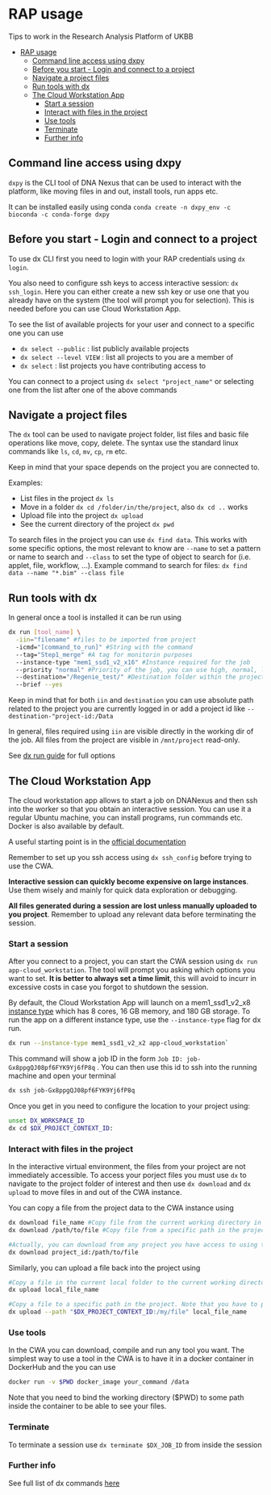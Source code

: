 # RAP usage

Tips to work in the Research Analysis Platform of UKBB

- [RAP usage](#rap-usage)
  - [Command line access using dxpy](#command-line-access-using-dxpy)
  - [Before you start - Login and connect to a project](#before-you-start---login-and-connect-to-a-project)
  - [Navigate a project files](#navigate-a-project-files)
  - [Run tools with dx](#run-tools-with-dx)
  - [The Cloud Workstation App](#the-cloud-workstation-app)
    - [Start a session](#start-a-session)
    - [Interact with files in the project](#interact-with-files-in-the-project)
    - [Use tools](#use-tools)
    - [Terminate](#terminate)
    - [Further info](#further-info)

## Command line access using dxpy

`dxpy` is the CLI tool of DNA Nexus that can be used to interact with the platform, like moving files in and out, install tools, run apps etc.

It can be installed easily using conda `conda create -n dxpy_env -c bioconda -c conda-forge dxpy`

## Before you start - Login and connect to a project

To use dx CLI first you need to login with your RAP credentials using `dx login`.

You also need to configure ssh keys to access interactive session: `dx ssh_login`. Here you can either create a new ssh key or use one that you already have on the system (the tool will prompt you for selection). This is needed before you can use Cloud Workstation App.

To see the list of available projects for your user and connect to a specific one you can use 

- `dx select --public` : list publicly available projects
- `dx select --level VIEW` : list all projects to you are a member of
- `dx select` : list projects you have contributing access to

You can connect to a project using `dx select "project_name"` or selecting one from the list after one of the above commands

## Navigate a project files

The `dx` tool can be used to navigate project folder, list files and basic file operations like move, copy, delete. The syntax use the standard linux commands like `ls`, `cd`, `mv`, `cp`, `rm` etc.

Keep in mind that your space depends on the project you are connected to.

Examples:

- List files in the project `dx ls`
- Move in a folder `dx cd /folder/in/the/project`, also `dx cd ..` works
- Upload file into the project `dx upload`
- See the current directory of the project `dx pwd`

To search files in the project you can use `dx find data`. This works with some specific options, the most relevant to know are `--name` to set a pattern or name to search and `--class` to set the type of object to search for (i.e. applet, file, workflow, ...). Example command to search for files: `dx find data --name "*.bim" --class file`

## Run tools with dx

In general once a tool is installed it can be run using

```bash
dx run [tool_name] \
  -iin="filename" #files to be imported from project
  -icmd="[command_to_run]" #String with the command
  --tag="Step1_merge" #A tag for monitorin purposes
  --instance-type "mem1_ssd1_v2_x16" #Instance required for the job
  --priority "normal" #Priority of the job, you can use high, normal, low. High cost more
  --destination="/Regenie_test/" #Destination folder within the project to write to
  --brief --yes
```

Keep in mind that for both `iin` and `destination` you can use absolute path related to the project you are currently logged in or add a project id like `--destination-"project-id:/Data`

In general, files required using `iin` are visible directly in the working dir of the job. All files from the project are visible in `/mnt/project` read-only.

See [dx run guide](https://documentation.dnanexus.com/user/helpstrings-of-sdk-command-line-utilities#run) for full options

## The Cloud Workstation App

The cloud workstation app allows to start a job on DNANexus and then ssh into the worker so that you obtain an interactive session. You can use it a regular Ubuntu machine, you can install programs, run commands etc. Docker is also available by default.

A useful starting point is in the [official documentation](https://documentation.dnanexus.com/developer/cloud-workstations/cloud-workstation)

Remember to set up you ssh access using `dx ssh_config` before trying to use the CWA.

**Interactive session can quickly become expensive on large instances**. Use them wisely and mainly for quick data exploration or debugging.

**All files generated during a session are lost unless manually uploaded to you project**. Remember to upload any relevant data before terminating the session.

### Start a session

After you connect to a project, you can start the CWA session using `dx run app-cloud_workstation`. The tool will prompt you asking which options you want to set. **It is better to always set a time limit**, this will avoid to incurr in excessive costs in case you forgot to shutdown the session.

By default, the Cloud Workstation App will launch on a mem1_ssd1_v2_x8 [instance type](https://documentation.dnanexus.com/developer/api/running-analyses/instance-types) which has 8 cores, 16 GB memory, and 180 GB storage. To run the app on a different instance type, use the `--instance-type` flag for dx run.

```bash
dx run --instance-type mem1_ssd1_v2_x2 app-cloud_workstation`
```

This command will show a job ID in the form `Job ID: job-Gx8ppgQJ08pf6FYK9Yj6fP8q` . You can then use this id to ssh into the running machine and open your terminal

```bash
dx ssh job-Gx8ppgQJ08pf6FYK9Yj6fP8q
```

Once you get in you need to configure the location to your project using:

```bash
unset DX_WORKSPACE_ID
dx cd $DX_PROJECT_CONTEXT_ID:
```

### Interact with files in the project

In the interactive virtual environment, the files from your project are not immediately accessible. To access your porject files you must use `dx` to navigate to the project folder of interest and then use `dx download` and `dx upload` to move files in and out of the CWA instance.

You can copy a file from the project data to the CWA instance using

```bash
dx download file_name #Copy file from the current working directory in the project
dx download /path/to/file #Copy file from a specific path in the project

#Actually, you can download from any project you have access to using the project id like
dx download project_id:/path/to/file
```

Similarly, you can upload a file back into the project using

```bash
#Copy a file in the current local folder to the current working directory in the project
dx upload local_file_name 

#Copy a file to a specific path in the project. Note that you have to provide full path including file name
dx upload --path "$DX_PROJECT_CONTEXT_ID:/my/file" local_file_name 
```

### Use tools

In the CWA you can download, compile and run any tool you want. The simplest way to use a tool in the CWA is to have it in a docker container in DockerHub and the you can use

```bash
docker run -v $PWD docker_image your_command /data
```

Note that you need to bind the working directory ($PWD) to some path inside the container to be able to see your files.

### Terminate

To terminate a session use `dx terminate $DX_JOB_ID` from inside the session

### Further info

See full list of dx commands [here](https://documentation.dnanexus.com/user/helpstrings-of-sdk-command-line-utilities)
  
